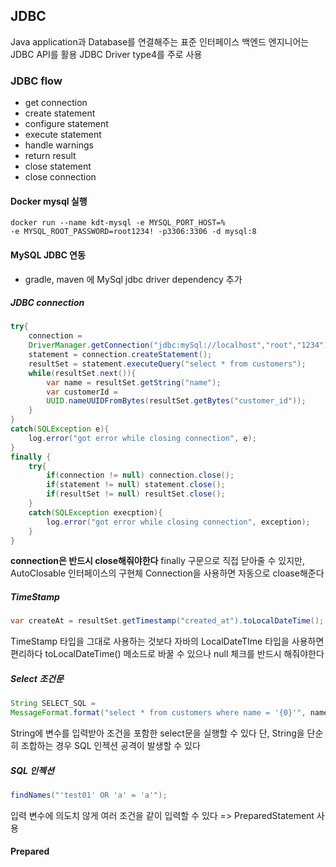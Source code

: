 ## JDBC
Java application과 Database를 연결해주는 표준 인터페이스
백엔드 엔지니어는 JDBC API를 활용
JDBC Driver type4를 주로 사용
### JDBC flow
- get connection
- create statement
- configure statement
- execute statement
- handle warnings
- return result
- close statement
- close connection
#### Docker mysql 실행
```
docker run --name kdt-mysql -e MYSQL_PORT_HOST=% 
-e MYSQL_ROOT_PASSWORD=root1234! -p3306:3306 -d mysql:8
```
#### MySQL JDBC 연동
- gradle, maven 에 MySql jdbc driver dependency 추가
##### JDBC connection
```java
try{
	connection = 
	DriverManager.getConnection("jdbc:mySql://localhost","root","1234");
	statement = connection.createStatement();
	resultSet = statement.executeQuery("select * from customers");
	while(resultSet.next()){
		var name = resultSet.getString("name");
		var customerId = 
		UUID.nameUUIDFromBytes(resultSet.getBytes("customer_id"));
	}
}
catch(SQLException e){
	log.error("got error while closing connection", e);
}
finally {
	try{
		if(connection != null) connection.close();
		if(statement != null) statement.close();
		if(resultSet != null) resultSet.close();
	}
	catch(SQLException execption){
		log.error("got error while closing connection", exception);
	}
}
```
**connection은 반드시 close해줘야한다**
finally 구문으로 직접 닫아줄 수 있지만, 
AutoClosable 인터페이스의 구현체 Connection을 사용하면 자동으로 cloase해준다
##### TimeStamp
```java
var createAt = resultSet.getTimestamp("created_at").toLocalDateTime();
```
TimeStamp 타입을 그대로 사용하는 것보다 자바의 LocalDateTIme 타입을 사용하면 편리하다
toLocalDateTime() 메소드로 바꿀 수 있으나 null 체크를 반드시 해줘야한다
##### Select 조건문
```java
String SELECT_SQL = 
MessageFormat.format("select * from customers where name = '{0}'", name);
```
String에 변수를 입력받아 조건을 포함한 select문을 실행할 수 있다
단, String을 단순히 조합하는 경우 SQL 인젝션 공격이 발생할 수 있다
##### SQL 인젝션
```java
findNames("'test01' OR 'a' = 'a'");
```
입력 변수에 의도치 않게 여러 조건을 같이 입력할 수 있다
=> PreparedStatement 사용
#### Prepared 